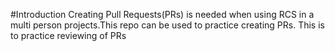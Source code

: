 #Introduction
Creating Pull Requests(PRs) is needed when using RCS in a 
multi person projects.This repo can be used to practice creating PRs.
This is to practice reviewing of PRs